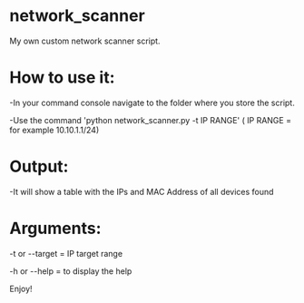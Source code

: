 # network_scanner
My own custom network scanner script.

# How to use it:

-In your command console navigate to the folder where you store the script.

-Use the command 'python network_scanner.py -t IP RANGE' ( IP RANGE = for example 10.10.1.1/24)

# Output:

-It will show a table with the IPs and MAC Address of all devices found

# Arguments:

-t or --target =  IP target range

-h or --help = to display the help

Enjoy!
